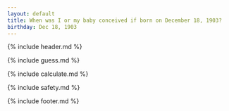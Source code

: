 ```yaml
---
layout: default
title: When was I or my baby conceived if born on December 18, 1903?
birthday: Dec 18, 1903
---
```


{% include header.md %}

{% include guess.md %}

{% include calculate.md %}

{% include safety.md %}

{% include footer.md %}



